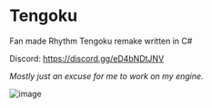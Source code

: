 # Tengoku
Fan made Rhythm Tengoku remake written in C# 

Discord: https://discord.gg/eD4bNDtJNV

*Mostly just an excuse for me to work on my engine.*

![image](https://user-images.githubusercontent.com/24588691/220071779-f17721c6-3ea8-43b7-ac84-4b8168fa8d56.png)
